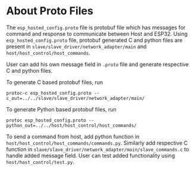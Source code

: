 # About Proto Files

The `esp_hosted_config.proto` file is protobuf file which has messages for command and response to communicate between Host and ESP32. Using `esp_hosted_config.proto` file, protobuf generated C and python files are present in `slave/slave_driver/network_adapter/main` and `host/host_control/host_commands`.

User can add his own message field in `.proto` file and generate respective C and python files.

To generate C based protobuf files, run
```
protoc-c esp_hosted_config.proto --c_out=../../slave/slave_driver/network_adapter/main/
```

To generate Python based protobuf files, run
```
protoc esp_hosted_config.proto --python_out=../../host/host_control/host_commands/
```

To send a command from host, add python function in `host/host_control/host_commands/commands.py`. Similarly add respective C function in `slave/slave_driver/network_adapter/main/slave_commands.c` to handle added message field. User can test added functionality using `host/host_control/test.py`.
